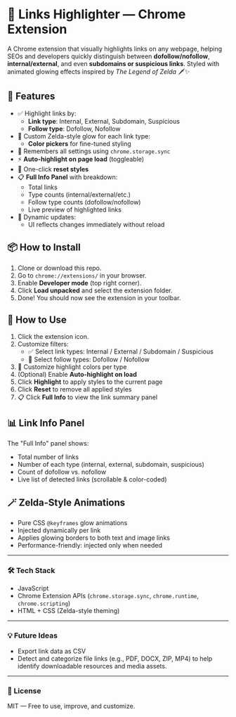 # 🧝 Links Highlighter — Chrome Extension

A Chrome extension that visually highlights links on any webpage, helping SEOs and developers quickly distinguish between **dofollow/nofollow**, **internal/external**, and even **subdomains or suspicious links**. Styled with animated glowing effects inspired by *The Legend of Zelda* 🗡️✨

## 🔮 Features

- ✅ Highlight links by:
  - **Link type**: Internal, External, Subdomain, Suspicious
  - **Follow type**: Dofollow, Nofollow
- 🎨 Custom Zelda-style glow for each link type:
  - **Color pickers** for fine-tuned styling
- 🧠 Remembers all settings using `chrome.storage.sync`
- ⚡ **Auto-highlight on page load** (toggleable)
- 🔁 One-click **reset styles**
- 📋 **Full Info Panel** with breakdown:
  - Total links
  - Type counts (internal/external/etc.)
  - Follow type counts (dofollow/nofollow)
  - Live preview of highlighted links
- 🎯 Dynamic updates:
  - UI reflects changes immediately without reload

## 📦 How to Install

1. Clone or download this repo.
2. Go to `chrome://extensions/` in your browser.
3. Enable **Developer mode** (top right corner).
4. Click **Load unpacked** and select the extension folder.
5. Done! You should now see the extension in your toolbar.

## 🔧 How to Use

1. Click the extension icon.
2. Customize filters:
   - ✅ Select link types: Internal / External / Subdomain / Suspicious
   - 🔗 Select follow types: Dofollow / Nofollow
3. 🎨 Customize highlight colors per type
4. (Optional) Enable **Auto-highlight on load**
5. Click **Highlight** to apply styles to the current page
6. Click **Reset** to remove all applied styles
7. 📋 Click **Full Info** to view the link summary panel

## 📊 Link Info Panel

The "Full Info" panel shows:

- Total number of links
- Number of each type (internal, external, subdomain, suspicious)
- Count of dofollow vs. nofollow
- Live list of detected links (scrollable & color-coded)

## 🪄 Zelda-Style Animations

- Pure CSS `@keyframes` glow animations
- Injected dynamically per link
- Applies glowing borders to both text and image links
- Performance-friendly: injected only when needed

---

### 🛠 Tech Stack

- JavaScript
- Chrome Extension APIs (`chrome.storage.sync`, `chrome.runtime`, `chrome.scripting`)
- HTML + CSS (Zelda-style theming)

---

### 💡 Future Ideas

- Export link data as CSV 
- Detect and categorize file links (e.g., PDF, DOCX, ZIP, MP4) to help identify downloadable resources and media assets.

---

### 📜 License

MIT — Free to use, improve, and customize.

